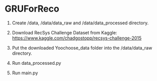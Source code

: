 # GRUForReco

1. Create /data, /data/data_raw and /data/data_processed directory. 

2. Download RecSys Challenge Dataset from Kaggle: https://www.kaggle.com/chadgostopp/recsys-challenge-2015

3. Put the downloaded Yoochoose_data folder into the /data/data_raw directory.

4. Run data_processed.py

5. Run main.py


